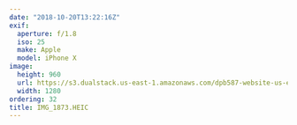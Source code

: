 ```yaml
---
date: "2018-10-20T13:22:16Z"
exif:
  aperture: f/1.8
  iso: 25
  make: Apple
  model: iPhone X
image:
  height: 960
  url: https://s3.dualstack.us-east-1.amazonaws.com/dpb587-website-us-east-1/asset/gallery/2018-europe-trip/876d3163-99d2-9fe3-a63d-9f76229c40be~1280.jpg
  width: 1280
ordering: 32
title: IMG_1873.HEIC
---
```

